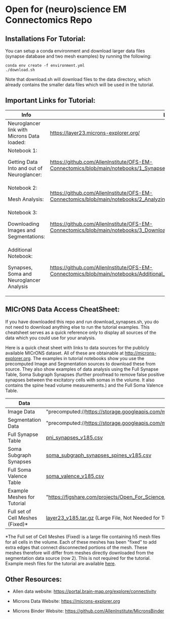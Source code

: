 
<h1>Open for (neuro)science EM Connectomics Repo </h1>

<h2>Installations For Tutorial:</h2>
You can setup a conda environment and download larger data files (synapse database and two mesh examples) by running the following:

```
conda env create -f environment.yml
./download.sh
```

Note that download.sh will download files to the data directory, which already contains the smaller data files which will be used in the tutorial.

<h2>Important Links for Tutorial:</h2>


| Info   |  Link
|--------|---------
|Neuroglancer link with Microns Data loaded: | https://layer23.microns-explorer.org/
|Notebook 1: <p> Getting Data Into and out of Neuroglancer: | https://github.com/AllenInstitute/OFS-EM-Connectomics/blob/main/notebooks/1_Synapses_Soma_and_Data_in_Neuroglancer.ipynb
|Notebook 2:  <p> Mesh Analysis: | https://github.com/AllenInstitute/OFS-EM-Connectomics/blob/main/notebooks/2_AnalyzingAndVisualizingMeshes.ipynb
|Notebook 3:  <p> Downloading Images and Segmentations: | https://github.com/AllenInstitute/OFS-EM-Connectomics/blob/main/notebooks/3_Downloading%20Images%20and%20Segmentations.ipynb
|Additional Notebook: <p> Synapses, Soma and Neuroglancer Analysis| https://github.com/AllenInstitute/OFS-EM-Connectomics/blob/main/notebooks/Additional_Synapses_Soma_and_Neuroglancer_Analysis.ipynb


<h2> MICrONS Data Access CheatSheet: </h2>


If you have downloaded this repo and run download_synapses.sh, you do not need to download anything else to run the tutorial examples. This cheatsheet serves as a quick reference only to display all sources of the data which you could use for your analysis.

Here is a quick cheat sheet with links to data sources for the publicly available MICrONS dataset. All of these are obtainable at http://microns-explorer.org. The examples in tutorial notebooks show you use the precomputed Image and Segmentation sources to download these from source. They also show examples of data analysis using the Full Synapse Table, Soma Subgraph Synapses (further proofread to remove false positive synapses between the excitatory cells with somas in the volume.  It also contains the spine head volume measurements.)  and the Full Soma Valence Table. 



| Data   |  Source
|--------|---------
|Image Data | "precomputed://https://storage.googleapis.com/microns_public_datasets/pinky100_v0/son_of_alignment_v15_rechunked"
|Segmentation Data | "precomputed://https://storage.googleapis.com/microns_public_datasets/pinky100_v185/seg"
|Full Synapse Table| [pni_synapses_v185.csv](https://zenodo.org/record/3710459/files/pni_synapses_v185.csv?download=1)
|Soma Subgraph Synapses | [soma_subgraph_synapses_spines_v185.csv](https://zenodo.org/record/3710459/files/soma_subgraph_synapses_spines_v185.csv?download=1)
|Full Soma Valence Table | [soma_valence_v185.csv](https://zenodo.org/record/3710459/files/soma_valence_v185.csv?download=1)
|Example Meshes for Tutorial | "https://figshare.com/projects/Open_For_Science_-_MICrONS_Explorer_Tutorial/99908"
|Full set of Cell Meshes (Fixed)* | [layer23_v185.tar.gz](https://zenodo.org/record/3710459/files/layer23_v185.tar.gz?download=1) (Large File, Not Needed for Tutorial)



*The Full set of Cell Meshes (Fixed) is a large file containing h5 mesh files for all cells in the volume. Each of these meshes has been "fixed" to add extra edges that connect disconnected portions of the mesh. These meshes therefore will differ from meshes directly downloaded from the segmentation data source (row 2). This is not required for the tutorial. Example mesh files for the tutorial are available [here](https://figshare.com/projects/Open_For_Science_-_MICrONS_Explorer_Tutorial/99908). 

<h2>Other Resources:</h2>

- Allen data website:  https://portal.brain-map.org/explore/connectivity

- Microns Data Website:         https://microns-explorer.org

- Microns Binder Website: https://github.com/AllenInstitute/MicronsBinder


